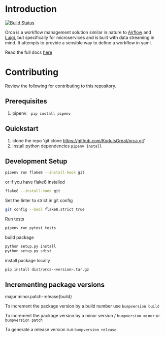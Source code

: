 # Introduction
[![Build Status](https://dev.azure.com/org-ehs/orca/_apis/build/status/KoduIsGreat.orca?branchName=master)](https://dev.azure.com/org-ehs/orca/_build/latest?definitionId=18&branchName=master)

Orca is a workflow management solution similar in nature to [Airflow]() and [Luigi](),
but specifically for microservices and is built with data streaming in mind. It attempts to provide
a sensible way to define a workflow in yaml. 

Read the full docs [here](https://koduisgreat.github.io/orca/)
# Contributing
Review the following for contributing to this repository.

## Prerequisites 
1. pipenv: ` pip install pipenv`

## Quickstart

1. clone the repo 'git clone https://github.com/KoduIsGreat/orca.git'
2. install python dependencies `pipenv install`


## Development Setup
```bash
pipenv run flake8 --install-hook git
```
or if you have flake8 installed
```bash
flake8 --install-hook git
```

Set the linter to strict in git config
```bash
git config --bool flake8.strict true
```

Run tests
```bash
pipenv run pytest tests
```

build package
```bash
python setup.py install
python setup.py sdist
```

install package locally
```bash
pip install dist/orca-<version>.tar.gz
```


## Incrementing package versions
major.minor.patch-release{build}

To increment the package version by a build number use
`bumpversion build`

To increment the package version by a minor version / 
`bumpversion minor` or `bumpversion patch`

To generate a release version run 
`bumpversion release`
